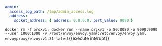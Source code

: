 ```yaml
admin:
  access_log_path: /tmp/admin_access.log
  address:
    socket_address: { address: 0.0.0.0, port_value: 9090 }
```

`docker rm -f proxy1; docker run --name proxy1 -p 80:8080 -p 9090:9090 --user 1000:1000 -v /root/envoy/envoy.yaml:/etc/envoy/envoy.yaml envoyproxy/envoy:v1.31-latest`{{execute interupt}}
